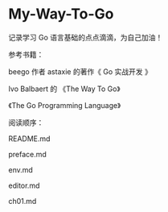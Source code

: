 # My-Way-To-Go
记录学习 Go 语言基础的点点滴滴，为自己加油！

参考书籍：

beego 作者 astaxie 的著作《 Go 实战开发 》

Ivo Balbaert 的 《The Way To Go》

《The Go Programming Language》

阅读顺序：

README.md

preface.md

env.md 

editor.md

ch01.md

